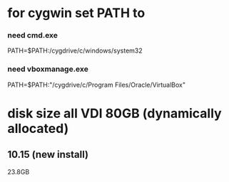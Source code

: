 # for cygwin set PATH to
### need cmd.exe
PATH=$PATH:/cygdrive/c/windows/system32
### need vboxmanage.exe
PATH=$PATH:"/cygdrive/c/Program Files/Oracle/VirtualBox"

# disk size all VDI 80GB (dynamically allocated)
## 10.15 (new install)
23.8GB
